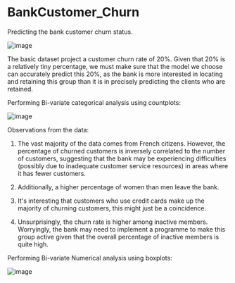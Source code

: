# BankCustomer_Churn
Predicting the bank customer churn status.

![image](https://user-images.githubusercontent.com/107737679/189734204-efffe43a-7b4c-4b11-91cc-f6343ce4e3e6.png)


The basic dataset  project a customer churn rate of 20%.
Given that 20% is a relatively tiny percentage, we must make sure that the model we choose
can accurately predict this 20%, as the bank is more interested in locating and retaining 
this group than it is in precisely predicting the clients who are retained.

Performing Bi-variate categorical analysis using countplots:

![image](https://user-images.githubusercontent.com/107737679/189734769-9effb014-159d-4928-9b4a-4e5490fdc565.png)

Observations from the data:
1. The vast majority of the data comes from French citizens. 
However, the percentage of churned customers is inversely correlated to the number of customers,
suggesting that the bank may be experiencing difficulties (possibly due to inadequate customer service resources)
in areas where it has fewer customers.

2. Additionally, a higher percentage of women than men leave the bank.

3. It's interesting that customers who use credit cards make up the majority of churning customers, this might just be a coincidence.

4. Unsurprisingly, the churn rate is higher among inactive members. 
Worryingly, the bank may need to implement a programme to make this group active 
given that the overall percentage of inactive members is quite high.

Performing Bi-variate Numerical analysis using boxplots:

![image](https://user-images.githubusercontent.com/107737679/189735196-a0befbc7-2578-4f64-a980-311c1a9bfc05.png)

